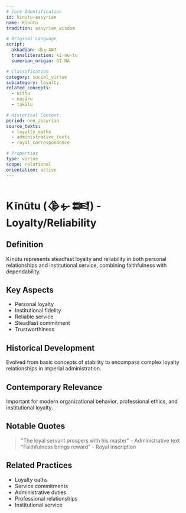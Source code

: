 ```yaml
---
# Core Identification
id: kinutu-assyrian
name: Kīnūtu
tradition: assyrian_wisdom

# Original Language
script:
  akkadian: 𒆠𒉡𒌅
  transliteration: ki-nu-tu
  sumerian_origin: GI.NA

# Classification
category: social_virtue
subcategory: loyalty
related_concepts:
  - kittu
  - naṣāru
  - takālu

# Historical Context
period: neo_assyrian
source_texts:
  - loyalty_oaths
  - administrative_texts
  - royal_correspondence

# Properties
type: virtue
scope: relational
orientation: active
---
```


# Kīnūtu (𒆠𒉡𒌅) - Loyalty/Reliability

## Definition
Kīnūtu represents steadfast loyalty and reliability in both personal relationships and institutional service, combining faithfulness with dependability.

## Key Aspects
- Personal loyalty
- Institutional fidelity
- Reliable service
- Steadfast commitment
- Trustworthiness

## Historical Development
Evolved from basic concepts of stability to encompass complex loyalty relationships in imperial administration.

## Contemporary Relevance
Important for modern organizational behavior, professional ethics, and institutional loyalty.

## Notable Quotes
> "The loyal servant prospers with his master" - Administrative text
> "Faithfulness brings reward" - Royal inscription

## Related Practices
- Loyalty oaths
- Service commitments
- Administrative duties
- Professional relationships
- Institutional service